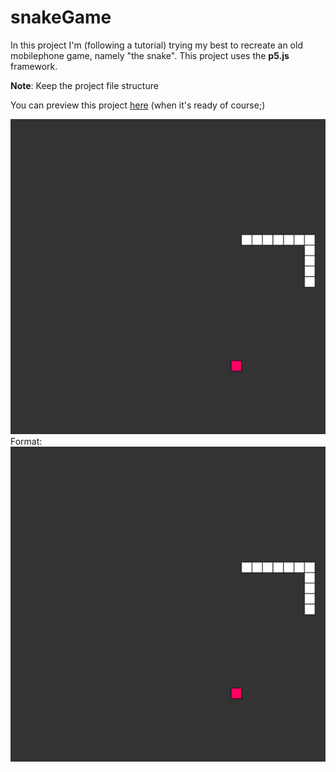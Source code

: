# snakeGame
In this project I'm (following a tutorial) trying my best to recreate an old mobilephone game, namely "the snake". This project uses the **p5.js** framework.


**Note**: Keep the project file structure



You can preview this project [here](https://fipie.github.io/snakeGame/) (when it's ready of course;)

![screenShot](/images/01.png)
Format: ![snakePrtSc](/images/01.png)
